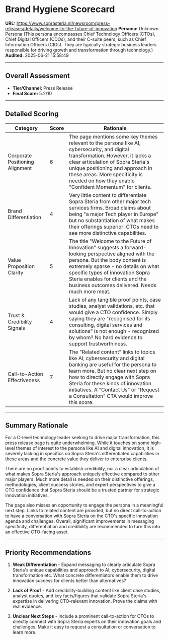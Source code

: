 # Brand Hygiene Scorecard

**URL:** https://www.soprasteria.nl/newsroom/press-releases/details/welcome-to-the-future-of-innovation
**Persona:** Unknown Persona (This persona encompasses Chief Technology Officers (CTOs), Chief Digital Officers (CDOs), and their C-suite peers, such as Chief Information Officers (CIOs). They are typically strategic business leaders responsible for driving growth and transformation through technology.)
**Audited:** 2025-06-21 15:58:49

---

## Overall Assessment

- **Tier/Channel:** Press Release
- **Final Score:** 5.2/10

---

## Detailed Scoring

| Category | Score | Rationale |
| -------- | ----- | --------- |
| Corporate Positioning Alignment | 6 | The page mentions some key themes relevant to the persona like AI, cybersecurity, and digital transformation. However, it lacks a clear articulation of Sopra Steria's unique positioning and approach in these areas. More specificity is needed on how they enable "Confident Momentum" for clients. |
| Brand Differentiation | 4 | Very little content to differentiate Sopra Steria from other major tech services firms. Broad claims about being "a major Tech player in Europe" but no substantiation of what makes their offerings superior. CTOs need to see more distinctive capabilities. |
| Value Proposition Clarity | 5 | The title "Welcome to the Future of Innovation" suggests a forward-looking perspective aligned with the persona. But the body content is extremely sparse - no details on what specific types of innovation Sopra Steria enables for clients and the business outcomes delivered. Needs much more meat. |
| Trust & Credibility Signals | 4 | Lack of any tangible proof points, case studies, analyst validations, etc. that would give a CTO confidence. Simply saying they are "recognised for its consulting, digital services and solutions" is not enough - recognized by whom? No hard evidence to support trustworthiness. |
| Call-to-Action Effectiveness | 7 | The "Related content" links to topics like AI, cybersecurity and digital banking are useful for the persona to learn more. But no clear next step on how to directly engage with Sopra Steria for these kinds of innovation initiatives. A "Contact Us" or "Request a Consultation" CTA would improve this score. |

---

## Summary Rationale

For a C-level technology leader seeking to drive major transformation, this press release page is quite underwhelming. While it touches on some high-level themes of interest to the persona like AI and digital innovation, it is severely lacking in specifics on Sopra Steria's differentiated capabilities in these areas and the concrete value they deliver to enterprise clients. 

There are no proof points to establish credibility, nor a clear articulation of what makes Sopra Steria's approach uniquely effective compared to other major players. Much more detail is needed on their distinctive offerings, methodologies, client success stories, and expert perspectives to give a CTO confidence that Sopra Steria should be a trusted partner for strategic innovation initiatives.

The page also misses an opportunity to engage the persona in a meaningful next step. Links to related content are provided, but no direct call-to-action to have a conversation with Sopra Steria on the CTO's specific innovation agenda and challenges. Overall, significant improvements in messaging specificity, differentiation and credibility are recommended to turn this into an effective CTO-facing asset.

---

## Priority Recommendations

1. **Weak Differentiation** - Expand messaging to clearly articulate Sopra Steria's unique capabilities and approach to AI, cybersecurity, digital transformation etc. What concrete differentiators enable them to drive innovation success for clients better than alternatives?

2. **Lack of Proof** - Add credibility-building content like client case studies, analyst quotes, and key facts/figures that validate Sopra Steria's expertise in delivering CTO-relevant innovation. Prove the claims with real evidence.

3. **Unclear Next Steps** - Include a prominent call-to-action for CTOs to directly connect with Sopra Steria experts on their innovation goals and challenges. Make it easy to request a consultation or conversation to learn more.